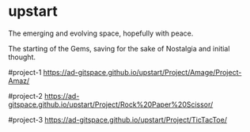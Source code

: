 # upstart
The emerging and evolving space, hopefully with peace.

The starting of the Gems, saving for the sake of Nostalgia and initial thought.

#project-1 https://ad-gitspace.github.io/upstart/Project/Amage/Project-Amaz/

#project-2 https://ad-gitspace.github.io/upstart/Project/Rock%20Paper%20Scissor/

#project-3 https://ad-gitspace.github.io/upstart/Project/TicTacToe/
